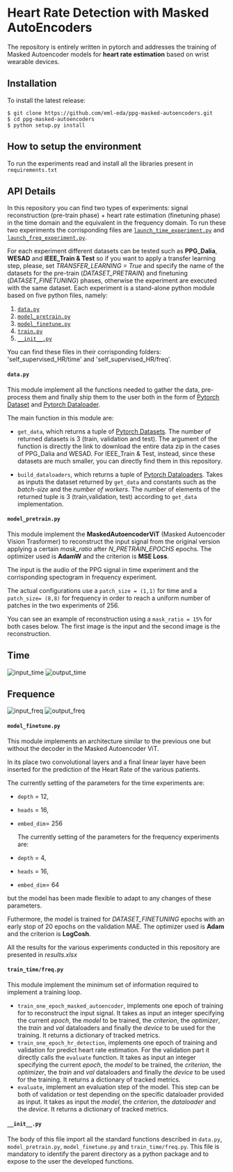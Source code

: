 # Heart Rate Detection with Masked AutoEncoders

The repository is entirely written in pytorch and addresses the training of Masked Autoencoder models for **heart rate estimation** based on wrist wearable devices.

## Installation
To install the latest release:

```
$ git clone https://github.com/eml-eda/ppg-masked-autoencoders.git
$ cd ppg-masked-autoencoders
$ python setup.py install
```

## How to setup the environment 
To run the experiments read and install all the libraries present in `requirements.txt`

## API Details
In this repository you can find two types of experiments: signal reconstruction (pre-train phase) + heart rate estimation (finetuning phase) in the time domain and the equivalent in the frequency domain. To run these two experiments the corrisponding files are [`launch_time_experiment.py`](#launch_time_experimentpy) and [`launch_freq_experiment.py`](#launch_freq_experimentpy).

For each experiment different datasets can be tested such as **PPG_Dalia**, **WESAD** and **IEEE_Train & Test** so if you want to apply a transfer learning step, please, set *TRANSFER_LEARNING = True* and specify the name of the datasets for the pre-train (*DATASET_PRETRAIN*) and finetuning (*DATASET_FINETUNING*) phases, otherwise the experiment are executed with the same dataset.
Each experiment is a stand-alone python module based on five python files, namely:
1. [`data.py`](#datapy)
2. [`model_pretrain.py`](#model_pretrainpy)
3. [`model_finetune.py`](#model_finetunepy)
4. [`train.py`](#trainpy)
5. [`__init__.py`](#__init__py)

You can find these files in their corrisponding folders: 'self_supervised_HR/time' and 'self_supervised_HR/freq'.

#### **`data.py`**
This module implement all the functions needed to gather the data, pre-process them and finally ship them to the user both in the form of [Pytorch Dataset](https://pytorch.org/docs/stable/data.html#torch.utils.data.Dataset) and [Pytorch Dataloader](https://pytorch.org/docs/stable/data.html#torch.utils.data.DataLoader). 

The main function in this module are:
- `get_data`, which returns a tuple of [Pytorch Datasets](https://pytorch.org/docs/stable/data.html#torch.utils.data.Dataset). The number of returned datasets is 3 (train, validation and test). The argument of the function is directly the link to download the entire data zip in the cases of PPG_Dalia and WESAD. For IEEE_Train & Test, instead, since these datasets are much smaller, you can directly find them in this repository.

- `build_dataloaders`, which returns a tuple of [Pytorch Dataloaders](https://pytorch.org/docs/stable/data.html#torch.utils.data.DataLoader). Takes as inputs the dataset returned by `get_data` and constants such as the *batch-size* and the *number of workers*. The number of elements of the returned tuple is 3 (train,validation, test) according to `get_data` implementation.

#### **`model_pretrain.py`**
This module implement the **MaskedAutoencoderViT** (Masked Autoencoder Vision Trasformer) to reconstruct the input signal from the original version applying a certain *mask_ratio* after *N_PRETRAIN_EPOCHS* epochs. The optimizer used is **AdamW** and the criterion is **MSE Loss**.

The input is the audio of the PPG signal in time experiment and the corrisponding spectogram in frequency experiment. 

The actual configurations use a `patch_size = (1,1)` for time and a `patch_size= (8,8)` for frequency in order to reach a uniform number of patches in the two experiments of 256.

You can see an example of reconstruction using a `mask_ratio = 15%` for both cases below. The first image is the input and the second image is the reconstruction.

## Time
![input_time](https://github.com/eml-eda/ppg-masked-autoencoders/assets/101011113/16fbd6f9-a223-4105-b8d3-65459da90b36)
![output_time](https://github.com/eml-eda/ppg-masked-autoencoders/assets/101011113/b47a91c1-b082-4a55-b6f6-458c61b38d1d)

## Frequence
![input_freq](https://github.com/eml-eda/ppg-masked-autoencoders/assets/101011113/796c2bb3-9cf5-4bb1-9001-611d0c569999)
![output_freq](https://github.com/eml-eda/ppg-masked-autoencoders/assets/101011113/daac96ab-f643-4eb2-9cf5-45fb0a5a94c9)

#### **`model_finetune.py`**
This module implements an architecture similar to the previous one but without the decoder in the Masked Autoencoder ViT. 

In its place two convolutional layers and a final linear layer have been inserted for the prediction of the Heart Rate of the various patients. 

The currently setting of the parameters for the time experiments are: 
- `depth` = 12, 
- `heads` = 16, 
- `embed_dim`= 256

  The currently setting of the parameters for the frequency experiments are: 
- `depth` = 4, 
- `heads` = 16, 
- `embed_dim`= 64

but the model has been made flexible to adapt to any changes of these parameters.

Futhermore, the model is trained for *DATASET_FINETUNING* epochs with an early stop of 20 epochs on the validation MAE. The optimizer used is **Adam** and the criterion is **LogCosh**.

All the results for the various experiments conducted in this repository are presented in *results.xlsx*


#### **`train_time/freq.py`**
This module implement the minimum set of information required to implement a training loop.

- `train_one_epoch_masked_autoencoder`, implements one epoch of training for to reconstruct the input signal. It takes as input an integer specifying the current *epoch*, the *model* to be trained, the *criterion*, the *optimizer*, the *train* and *val* dataloaders and finally the *device* to be used for the training. It returns a dictionary of tracked metrics.
- `train_one_epoch_hr_detection`, implements one epoch of training and validation for predict heart rate estimation. For the validation part it directly calls the `evaluate` function. It takes as input an integer specifying the current *epoch*, the *model* to be trained, the *criterion*, the *optimizer*, the *train* and *val* dataloaders and finally the *device* to be used for the training. It returns a dictionary of tracked metrics.
- `evaluate`, implement an evaluation step of the model. This step can be both of validation or test depending on the specific dataloader provided as input. It takes as input the *model*, the *criterion*, the *dataloader* and the *device*. It returns a dictionary of tracked metrics.

#### **`__init__.py`**
The body of this file import all the standard functions described in `data.py`, `model_pretrain.py`, `model_finetune.py` and `train_time/freq.py`.
This file is mandatory to identify the parent directory as a python package and to expose to the user the developed functions.
